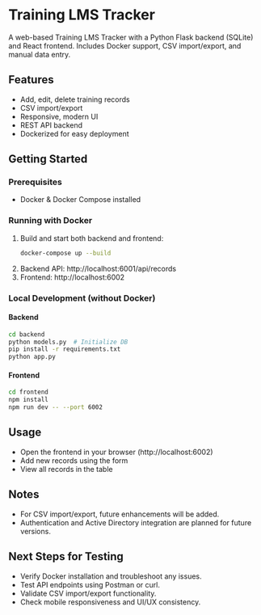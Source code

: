 # Training LMS Tracker

A web-based Training LMS Tracker with a Python Flask backend (SQLite) and React frontend. Includes Docker support, CSV import/export, and manual data entry.

## Features
- Add, edit, delete training records
- CSV import/export
- Responsive, modern UI
- REST API backend
- Dockerized for easy deployment

## Getting Started

### Prerequisites
- Docker & Docker Compose installed

### Running with Docker
1. Build and start both backend and frontend:
   ```zsh
   docker-compose up --build
   ```
2. Backend API: http://localhost:6001/api/records
3. Frontend: http://localhost:6002

### Local Development (without Docker)
#### Backend
```zsh
cd backend
python models.py  # Initialize DB
pip install -r requirements.txt
python app.py
```
#### Frontend
```zsh
cd frontend
npm install
npm run dev -- --port 6002
```

## Usage
- Open the frontend in your browser (http://localhost:6002)
- Add new records using the form
- View all records in the table

## Notes
- For CSV import/export, future enhancements will be added.
- Authentication and Active Directory integration are planned for future versions.

## Next Steps for Testing
- Verify Docker installation and troubleshoot any issues.
- Test API endpoints using Postman or curl.
- Validate CSV import/export functionality.
- Check mobile responsiveness and UI/UX consistency.
